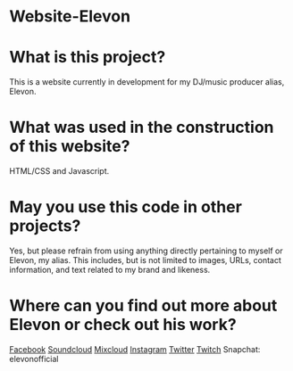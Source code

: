 Website-Elevon
===========
# What is this project?
This is a website currently in development for my DJ/music producer alias, Elevon.

# What was used in the construction of this website?
HTML/CSS and Javascript.

# May you use this code in other projects?
Yes, but please refrain from using anything directly pertaining to myself or Elevon, my alias.
This includes, but is not limited to images, URLs, contact information, and text related to my brand and likeness.

# Where can you find out more about Elevon or check out his work?
<a href="https://www.facebook.com/elevonofficial">Facebook</a>
<a href="https://www.soundcloud.com/elevonofficial">Soundcloud</a>
<a href="https://www.mixcloud.com/elevon">Mixcloud</a>
<a href="https://www.instagram.com/elevonofficial">Instagram</a>
<a href="https://www.twitter.com/elevon_official">Twitter</a>
<a href="https://www.twitch.tv/elevonofficial">Twitch</a>
Snapchat: elevonofficial